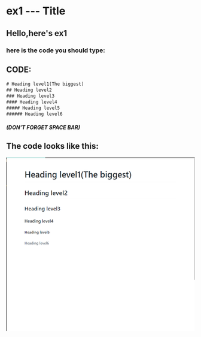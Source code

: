 # ex1 ---   Title

## Hello,here's ex1
### here is the code you should type:
## CODE:
    # Heading level1(The biggest)
    ## Heading level2
    ### Heading level3
    #### Heading level4
    ##### Heading level5
    ###### Heading level6
##### (DON'T FORGET SPACE BAR)
## The code looks like this:
![snipaste](Snipaste_2021-12-05_19-04-32.png)
    